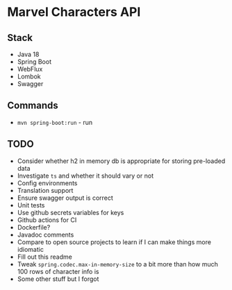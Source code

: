 # Marvel Characters API


## Stack
- Java 18
- Spring Boot
- WebFlux
- Lombok
- Swagger

## Commands
- `mvn spring-boot:run` - run

## TODO
- Consider whether h2 in memory db is appropriate for storing pre-loaded data
- Investigate `ts` and whether it should vary or not
- Config environments
- Translation support
- Ensure swagger output is correct
- Unit tests
- Use github secrets variables for keys
- Github actions for CI
- Dockerfile?
- Javadoc comments
- Compare to open source projects to learn if I can make things more idiomatic
- Fill out this readme
- Tweak `spring.codec.max-in-memory-size` to a bit more than how much 100 rows of character info is
- Some other stuff but I forgot